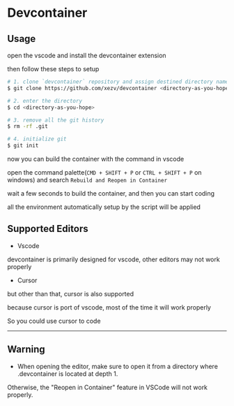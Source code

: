 # Devcontainer

## Usage


open the vscode and install the devcontainer extension

then follow these steps to setup

```bash
# 1. clone `devcontainer` repository and assign destined directory name(option)
$ git clone https://github.com/xezv/devcontainer <directory-as-you-hope>

# 2. enter the directory
$ cd <directory-as-you-hope>

# 3. remove all the git history
$ rm -rf .git

# 4. initialize git
$ git init
```

now you can build the container with the command in vscode

open the command palette(`CMD + SHIFT + P` or `CTRL + SHIFT + P` on windows) and search `Rebuild and Reopen in Container`

wait a few seconds to build the container, and then you can start coding

all the environment automatically setup by the script will be applied

## Supported Editors

- Vscode

devcontainer is primarily designed for vscode, other editors may not work properly

- Cursor

but other than that, cursor is also supported

because cursor is port of vscode, most of the time it will work properly

So you could use cursor to code

---

## Warning

- When opening the editor, make sure to open it from a directory where .devcontainer is located at depth 1.

Otherwise, the "Reopen in Container" feature in VSCode will not work properly.
